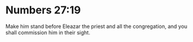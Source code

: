 # Numbers 27:19

Make him stand before Eleazar the priest and all the congregation, and you shall commission him in their sight.
